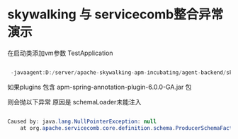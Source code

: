 # skywalking 与 servicecomb整合异常演示



在启动类添加vm参数 TestApplication

```java

 -javaagent:D:/server/apache-skywalking-apm-incubating/agent-backend/skywalking-agent.jar 
```

如果plugins 包含  apm-spring-annotation-plugin-6.0.0-GA.jar 包

则会抛以下异常 原因是 schemaLoader未能注入

```java

Caused by: java.lang.NullPointerException: null
	at org.apache.servicecomb.core.definition.schema.ProducerSchemaFactory.createSchema(ProducerSchemaFactory.java:133) ~[java-chassis-core-1.1.0.jar:1.1.0]
```

